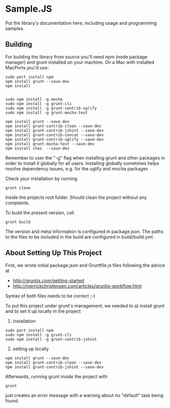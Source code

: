 Sample.JS
=========

Put the library's documentation here, including usage and programming samples.

Building
--------

For building the library from source you'll need npm (node package manager) and grunt installed on your machine. On a Mac with installed MacPorts you'd use:
```Shell
sudo port install npm
npm install grunt --save-dev
npm install


sudo npm install -g mocha
sudo npm install -g grunt-cli
sudo npm install -g grunt-contrib-uglify
sudo npm install -g grunt-mocha-test 

npm install grunt --save-dev
npm install grunt-contrib-clean --save-dev
npm install grunt-contrib-jshint --save-dev
npm install grunt-contrib-concat --save-dev
npm install grunt-contrib-uglify --save-dev
npm install grunt-mocha-test --save-dev
npm install chai  --save-dev
```
  
Remember to user the "-g" flag when installing grunt and other packages in order to install it globally for all users. Installing globally sometimes helps resolve dependency issues, e.g. for the uglify and mocha packages

Check your installation by running 
```Shell
grunt clean
```
    
Inside the projects root folder. Should clean the project without any complaints.

To build the present version, call
```
grunt build
```
 
The version and meta information is configured in package.json. The paths to the files to be included
in the build are configured in build/build.yml.


About Setting Up This Project
-----------------------------

First, we wrote initial package.json and Gruntfile.js files following the advice at
* http://gruntjs.com/getting-started
* http://merrickchristensen.com/articles/gruntjs-workflow.html

Syntax of both files needs to be correct ;-)

To put this project under grunt's management, we needed to a) install grunt and b) set it up locally in the project

1. installation
```Shell
sudo port install npm
sudo npm install -g grunt-cli
sudo npm install -g grunt-contrib-jshint 
```

2. setting up locally
```Shell
npm install grunt --save-dev
npm install grunt-contrib-clean --save-dev
npm install grunt-contrib-jshint --save-dev
```
 
Afterwards, running grunt inside the project with
```Shell
grunt
```
just creates an error message with a warning about no "default" task being found.
  
